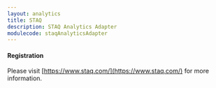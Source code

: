 ```yaml
---
layout: analytics
title: STAQ
description: STAQ Analytics Adapter
modulecode: staqAnalyticsAdapter
---
```


#### Registration

Please visit [https://www.staq.com/](https://www.staq.com/) for more information.

